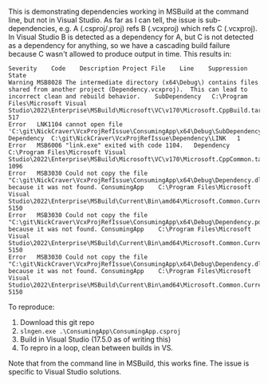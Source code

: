 This is demonstrating dependencies working in MSBuild at the command line, but not in Visual Studio. As far as I can tell, the issue is sub-dependencies, e.g. A (.csproj/.proj) refs B (.vcxproj) which refs C (.vcxproj). In Visual Studio B is detected as a dependency for A, but C is not detected as a dependency for anything, so we have a cascading build failure because C wasn't allowed to produce output in time. This results in:
```
Severity	Code	Description	Project	File	Line	Suppression State
Warning	MSB8028	The intermediate directory (x64\Debug\) contains files shared from another project (Dependency.vcxproj).  This can lead to incorrect clean and rebuild behavior.	SubDependency	C:\Program Files\Microsoft Visual Studio\2022\Enterprise\MSBuild\Microsoft\VC\v170\Microsoft.CppBuild.targets	517	
Error	LNK1104	cannot open file 'C:\git\NickCraver\VcxProjRefIssue\ConsumingApp\x64\Debug\SubDependency.lib'	Dependency	C:\git\NickCraver\VcxProjRefIssue\Dependency\LINK	1	
Error	MSB6006	"link.exe" exited with code 1104.	Dependency	C:\Program Files\Microsoft Visual Studio\2022\Enterprise\MSBuild\Microsoft\VC\v170\Microsoft.CppCommon.targets	1096	
Error	MSB3030	Could not copy the file "C:\git\NickCraver\VcxProjRefIssue\ConsumingApp\x64\Debug\Dependency.dll" because it was not found.	ConsumingApp	C:\Program Files\Microsoft Visual Studio\2022\Enterprise\MSBuild\Current\Bin\amd64\Microsoft.Common.CurrentVersion.targets	5150	
Error	MSB3030	Could not copy the file "C:\git\NickCraver\VcxProjRefIssue\ConsumingApp\x64\Debug\Dependency.pdb" because it was not found.	ConsumingApp	C:\Program Files\Microsoft Visual Studio\2022\Enterprise\MSBuild\Current\Bin\amd64\Microsoft.Common.CurrentVersion.targets	5150	
Error	MSB3030	Could not copy the file "C:\git\NickCraver\VcxProjRefIssue\ConsumingApp\x64\Debug\Dependency.dll" because it was not found.	ConsumingApp	C:\Program Files\Microsoft Visual Studio\2022\Enterprise\MSBuild\Current\Bin\amd64\Microsoft.Common.CurrentVersion.targets	5150	
```

To reproduce:
1. Download this git repo
2. `slngen.exe .\ConsumingApp\ConsumingApp.csproj`
3. Build in Visual Studio (17.5.0 as of writing this)
4. To repro in a loop, clean between builds in VS.

Note that from the command line in MSBuild, this works fine. The issue is specific to Visual Studio solutions.

